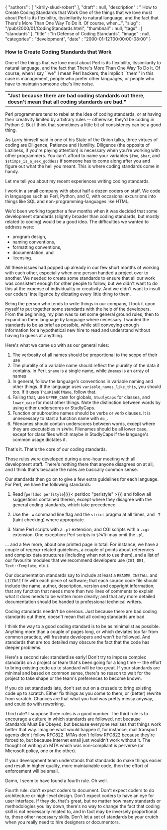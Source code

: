 {
   "authors" : [
      "kirrily-skud-robert"
   ],
   "draft" : null,
   "description" : " How to Create Coding Standards that Work One of the things that we love most about Perl is its flexibility, itssimilarity to natural language, and the fact that There's More Than One Way To Do It. Of course, when...",
   "slug" : "/pub/2000/01/CodingStandards.html",
   "thumbnail" : null,
   "tags" : [
      "standards"
   ],
   "title" : "In Defense of Coding Standards",
   "image" : null,
   "categories" : "development",
   "date" : "2000-01-12T00:00:00-08:00"
}



### How to Create Coding Standards that Work

One of the things that we love most about Perl is its flexibility, itssimilarity to natural language, and the fact that There's More Than One Way To Do It. Of course, when I say \`\`we'' I mean Perl hackers; the implicit \`\`them'' in this case is management, people who prefer other languages, or people who have to maintain someone else's line noise.

|                                                                                                              |
|--------------------------------------------------------------------------------------------------------------|
| **"Just because there are bad coding standards out there, doesn't mean that all coding standards are bad."** |

Perl programmers tend to rebel at the idea of coding standards, or at having their creativity limited by arbitrary rules -- otherwise, they'd be coding in Python :). But I think that sometimes a little bit of consistency can be a good thing.

As Larry himself said in one of his State of the Onion talks, three virtues of coding are Diligence, Patience and Humility. Diligence (the opposite of Laziness, if you're paying attention) is necessary when you're working with other programmers. You can't afford to name your variables `$foo`, `$bar`, and `$stimps_is_a_sex_goddess` if someone has to come along after you and figure out what the hell you meant. This is where coding standards come in handy.

Let me tell you about my recent experiences writing coding standards.

I work in a small company with about half a dozen coders on staff. We code in languages such as Perl, Python, and C, with occasional excursions into things like SQL and non-programming-languages like HTML.

We'd been working together a few months when it was decided that some development standards (slightly broader than coding standards, but mostly related to coding) would be a good idea. The difficulties we wanted to address were:

-   program design,
-   naming conventions,
-   formatting conventions,
-   documentation, and
-   licensing.

All these issues had popped up already in our few short months of working with each other, especially when one person handed a project over to another. We needed to create some standards to ensure that all our work was consistent enough for other people to follow, but we didn't want to do this at the expense of individuality or creativity. And we didn't want to insult our coders' intelligence by dictating every little thing to them.

Being the person who tends to write things in our company, I took it upon myself to put together some standards with the help of the developers. From the beginning, my plan was to set some general ground rules, then to expand on them language by language where necessary. I wanted the standards to be as brief as possible, while still conveying enough information for a hypothetical new hire to read and understand without having to guess at anything.

Here's what we came up with as our general rules:

1.  The verbosity of all names should be proportional to the scope of their use
2.  The plurality of a variable name should reflect the plurality of the data it contains. In Perl, `$name` is a single name, while `@names` is an array of names
3.  In general, follow the language's conventions in variable naming and other things. If the language uses `variable_names_like_this`, you should too. If it uses `ThisKindOfName`, follow that.
4.  Failing that, use `UPPER_CASE` for globals, `StudlyCaps` for classes, and `lower_case` for most other things. Note the distinction between words by using either underscores or StudlyCaps.
5.  Function or subroutine names should be verbs or verb clauses. It is unnecessary to start a function name with `do_`.
6.  Filenames should contain underscores between words, except where they are executables in `$PATH`. Filenames should be all lower case, except for class files which maybe in StudlyCaps if the language's common usage dictates it.

That's it. That's the core of our coding standards.

Those rules were developed during a one-hour meeting with all development staff. There's nothing there that anyone disagrees on at all, and I think that's because the rules are basically common sense.

Our standards then go on to give a few extra guidelines for each language. For Perl, we have the following standards:

1. Read [`perldoc perlstyle`]({{< perldoc "perlstyle" >}}) and follow all suggestions contained therein, except where they disagree with the general coding standards, which take precedence.

2. Use the `-w` command line flag and the `strict` pragma at all times, and `-T` (taint checking) where appropriate.

3. Name Perl scripts with a `.pl` extension, and CGI scripts with a `.cgi` extension. One exception: Perl scripts in `$PATH` may omit the `.pl`.

... and a few more, about one printed page in total. For instance, we have a couple of regexp-related guidelines, a couple of points about references and complex data structures (including when not to use them), and a list of our favourite modules that we recommend developers use (`CGI`, `DBI`, `Text::Template`, etc.).

Our documentation standards say to include at least a `README`, `INSTALL` and `LICENSE` file with each piece of software; that each source code file should include the name, author, description, version and copyright information; that any function that needs more than two lines of comments to explain what it does needs to be written more clearly; and that any more detailed documentation should be handed to professional technical writers.

Coding standards needn't be onerous. Just because there are bad coding standards out there, doesn't mean that all coding standards are bad.

I think the way to a good coding standard is to be as minimalist as possible. Anything more than a couple of pages long, or which deviates too far from common practice, will frustrate developers and won't be followed. And standards that are too detailed may obscure the fact that the code has deeper problems.

Here's a second rule: standardise early! Don't try to impose complex standards on a project or team that's been going for a long time -- the effort to bring existing code up to standard will be too great. If your standards are minimal and based on common sense, there's no reason to wait for the project to take shape or the team's preferences to become known.

If you do set standards late, don't set out on a crusade to bring existing code up to scratch. Either fix things as you come to them, or (better) rewrite from scratch. Chances are that what you had was pretty messy anyway, and could do with reworking.

Third rule? I suppose three rules is a good number. The third rule is to encourage a culture in which standards are followed, not because Standards Must Be Obeyed, but because everyone realises that things work better that way. Imagine what would happen if, for instance, mail transport agents didn't follow RFC822. MTAs don't follow RFC822 because they're forced to, but because Internet email just wouldn't work without it. The thought of writing an MTA which was non-compliant is perverse (or Microsoft policy, one or the other).

If your development team understands that standards do make things easier and result in higher quality, more maintainable code, then the effort of enforcement will be small.

Damn, I seem to have found a fourth rule. Oh well.

Fourth rule: don't expect coders to document. Don't expect coders to do architecture or high-level design. Don't expect coders to have an eye for user interface. If they do, that's great, but no matter how many standards or methodologies you lay down, there's no way to change the fact that coding skill is not necessarily related to, and in fact may be inversely proportional to, those other necessary skills. Don't let a set of standards be your crutch when you really need to hire designers or documentors.
